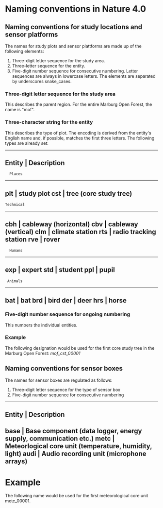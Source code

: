 # Naming conventions in Nature 4.0 
## Naming conventions for study locations and sensor platforms

The names for study plots and sensor plattforms are made up of the following elements:
1. Three-digit letter sequence for the study area.
2. Three-letter sequence for the entity.
3. Five-digit number sequence for consecutive numbering.
Letter sequences are always in lowercase letters. The elements are separated by underscores snake_cases. 

### Three-digit letter sequence for the study area
This describes the parent region. For the entire Marburg Open Forest, the name is "mof". 

### Three-character string for the entity
This describes the type of plot. The encoding is derived from the entity's English name and, if possible, matches the first three letters. The following types are already set:

--------------------------------------
Entity  |   Description
--------------------------------------
      Places
--------------------------------------
plt     |   study plot
cst     |   tree (core study tree)
--------------------------------------
    Technical
--------------------------------------
cbh     |   cableway (horizontal)
cbv     |   cableway (vertical)
clm     |   climate station
rts     |   radio tracking station
rve     |   rover
--------------------------------------
      Humans
--------------------------------------
exp     |   expert
std     |   student
ppl     |   pupil
--------------------------------------
     Animals
--------------------------------------
bat     |   bat
brd     |   bird
der     |   deer
hrs     |   horse
--------------------------------------


### Five-digit number sequence for ongoing numbering
This numbers the individual entities.

### Example
The following designation would be used for the first core study tree in the Marburg Open Forest: *mof_cst_00001*

## Naming conventions for sensor boxes
The names for sensor boxes are regulated as follows:
1. Three-digit letter sequence for the type of sensor box 
2. Five-digit number sequence for consecutive numbering
---------------------------------------------------------------------------------
Entity  |   Description
---------------------------------------------------------------------------------
base    |   Base component (data logger, energy supply, communication etc.)
metc    |   Meteorlogical core unit (temperature, humidity, light)
audi    |   Audio recording unit (microphone arrays)
---------------------------------------------------------------------------------


# Example
The following name would be used for the first meteorological core unit metc_00001.
